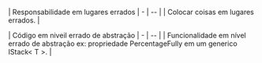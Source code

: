 | Responsabilidade em lugares errados | -
| -- |
| Colocar coisas em lugares errados. |

| Código em niveil errado de abstração | -
| -- |
| Funcionalidade em nível errado de abstração ex: propriedade PercentageFully em um generico IStack< T >. |